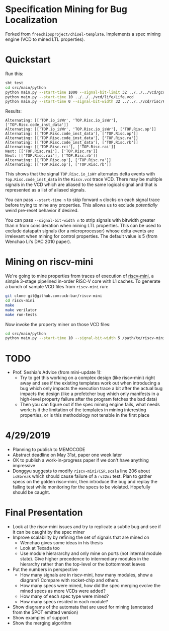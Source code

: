 Specification Mining for Bug Localization
=========================================

Forked from `freechipsproject/chisel-template`. Implements a spec mining engine (VCD to mined LTL properties).

# Quickstart
Run this:
```bash
sbt test
cd src/main/python
python main.py --start-time 1000 --signal-bit-limit 32 ../../../vcd/gcd/GCD.vcd
python main.py --start-time 10 ../../../vcd/life/Life.vcd
python main.py --start-time 0 --signal-bit-width 32 ../../../vcd/risc/Risc.vcd
```

Results:
```
Alternating: [['TOP.io_isWr', 'TOP.Risc.io_isWr'], ['TOP.Risc.code_inst_data']]
Alternating: [['TOP.io_isWr', 'TOP.Risc.io_isWr'], ['TOP.Risc.op']]
Alternating: [['TOP.Risc.code_inst_data'], ['TOP.Risc.op']]
Alternating: [['TOP.Risc.code_inst_data'], ['TOP.Risc.ra']]
Alternating: [['TOP.Risc.code_inst_data'], ['TOP.Risc.rb']]
Alternating: [['TOP.Risc.rci'], ['TOP.Risc.rai']]
Next: [['TOP.Risc.rai'], ['TOP.Risc.ra']]
Next: [['TOP.Risc.rai'], ['TOP.Risc.rb']]
Alternating: [['TOP.Risc.op'], ['TOP.Risc.ra']]
Alternating: [['TOP.Risc.op'], ['TOP.Risc.rb']]
```

This shows that the signal `TOP.Risc.io_isWr` alternates delta events with `Top.Risc.code_inst_data` in the `Riscv.vcd` trace VCD.
There may be multiple signals in the VCD which are aliased to the same logical signal and that is represented as a list of aliased signals.

You can pass `--start-time n` to skip forward `n` clocks on each signal trace before trying to mine any properties.
This allows us to exclude *potentially* weird pre-reset behavior if desired.

You can pass `--signal-bit-width n` to strip signals with bitwidth greater than n from consideration when mining LTL properties.
This can be used to exclude datapath signals (for a microprocessor) whose delta events are irrelevant when mining for control properties.
The default value is 5 (from Wenchao Li's DAC 2010 paper).

# Mining on riscv-mini
We're going to mine properties from traces of execution of [riscv-mini](https://github.com/ucb-bar/riscv-mini), a simple 3-stage pipelined in-order RISC-V core with L1 caches.
To generate a bunch of sample VCD files from `riscv-mini` run:

```bash
git clone git@github.com:ucb-bar/riscv-mini
cd riscv-mini
make
make verilator
make run-tests
```

Now invoke the property miner on those VCD files:

```bash
cd src/main/python
python main.py --start-time 10 --signal-bit-width 5 /path/to/riscv-mini/outputs/rv32ui-p-sw.vcd
```

# TODO
- Prof. Seshia's Advice (from mini-update 1):
    - Try to get this working on a complex design (like riscv-mini) right away and see if the existing templates work out when introducing a bug which only impacts the execution trace a bit after the actual bug impacts the design (like a prefetcher bug which only manifests in a high-level property failure after the program fetches the bad data)
    - Then you can figure out if the spec mining engine fails, what needs work: is it the limitation of the templates in mining interesting properties, or is this methodology not tenable in the first place

# 4/29/2019
- Planning to publish to MEMOCODE
- Abstract deadline on May 31st, paper one week later
- OK to publish a work-in-progress paper if we don't have anything impressive
- Donggyu suggests to modify `riscv-mini/CSR.scala` line 206 about `isEbreak` which should cause failure of a `rv32mi` test. Plan to gather specs on the golden riscv-mini, then introduce the bug and replay the failing test while monitoring for the specs to be violated. Hopefully should be caught.

# Final Presentation
- Look at the riscv-mini issues and try to replicate a subtle bug and see if it can be caught by the spec miner
- Improve scalability by refining the set of signals that are mined on
    - Wenchao gives some ideas in his thesis
    - Look at Texada too
    - Use module hierararchy and only mine on ports (not internal module state). Give higher precedence to intermediary modules in the hierarchy rather than the top-level or the bottommost leaves
- Put the numbers in perspective
    - How many signals are in riscv-mini, how many modules, show a diagram? Compare with rocket-chip and others.
    - How many specs were mined, how did the spec merging evolve the mined specs as more VCDs were added?
    - How many of each spec type were mined?
    - How many specs resided in each module?
- Show diagrams of the automata that are used for mining (annotated from the SPOT emitted version)
- Show examples of support
- Show the merging algorithm
